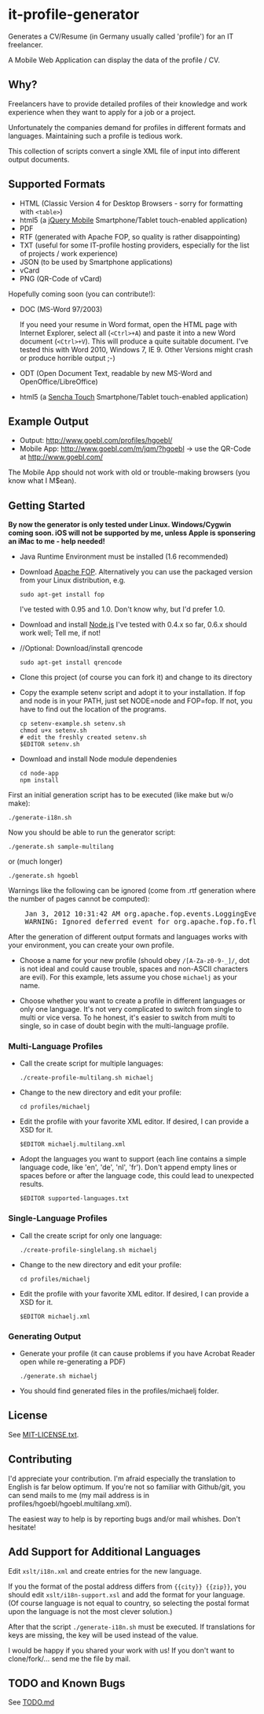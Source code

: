 # it-profile-generator

Generates a CV/Resume (in Germany usually called 'profile') for an IT freelancer.

A Mobile Web Application can display the data of the profile / CV.

## Why?

Freelancers have to provide detailed profiles of their knowledge and work experience when they want to apply for a
job or a project.

Unfortunately the companies demand for profiles in different formats and languages. Maintaining such a profile is
tedious work.

This collection of scripts convert a single XML file of input into different output documents.

## Supported Formats

  * HTML (Classic Version 4 for Desktop Browsers - sorry for formatting with `<table>`)
  * html5 (a [jQuery Mobile](http://jquerymobile.com/) Smartphone/Tablet touch-enabled application)
  * PDF
  * RTF (generated with Apache FOP, so quality is rather disappointing)
  * TXT (useful for some IT-profile hosting providers, especially for the list of projects / work experience)
  * JSON (to be used by Smartphone applications)
  * vCard
  * PNG (QR-Code of vCard)

Hopefully coming soon (you can contribute!):

  * DOC (MS-Word 97/2003)

    If you need your resume in Word format, open the HTML page with Internet Explorer, select all (`<Ctrl>+A`)
    and paste it into a new Word document (`<Ctrl>+V`). This will produce a quite suitable document.
    I've tested this with Word 2010, Windows 7, IE 9. Other Versions might crash or produce horrible output ;-)
  * ODT (Open Document Text, readable by new MS-Word and OpenOffice/LibreOffice)
  * html5 (a [Sencha Touch](http://www.sencha.com/products/touch/) Smartphone/Tablet touch-enabled application)

## Example Output

  * Output: <http://www.goebl.com/profiles/hgoebl/>
  * Mobile App: <http://www.goebl.com/m/jqm/?hgoebl> -> use the QR-Code at <http://www.goebl.com/>

The Mobile App should not work with old or trouble-making browsers (you know what I M$ean).

## Getting Started

**By now the generator is only tested under Linux.
Windows/Cygwin coming soon.
iOS will not be supported by me, unless Apple is sponsering an iMac to me - help needed!**

  * Java Runtime Environment must be installed (1.6 recommended)
  * Download [Apache FOP](http://xmlgraphics.apache.org/fop/).
    Alternatively you can use the packaged version from your Linux distribution, e.g.

        sudo apt-get install fop
    I've tested with 0.95 and 1.0. Don't know why, but I'd prefer 1.0.
  * Download and install [Node.js](http://nodejs.org/)
    I've tested with 0.4.x so far, 0.6.x should work well; Tell me, if not!
  * //Optional: Download/install qrencode

        sudo apt-get install qrencode
  * Clone this project (of course you can fork it) and change to its directory
  * Copy the example setenv script and adopt it to your installation.
    If fop and node is in your PATH, just set NODE=node and FOP=fop.
    If not, you have to find out the location of the programs.

        cp setenv-example.sh setenv.sh
        chmod u+x setenv.sh
        # edit the freshly created setenv.sh
        $EDITOR setenv.sh
  * Download and install Node module dependenies

        cd node-app
        npm install

First an initial generation script has to be executed (like make but w/o make):

    ./generate-i18n.sh

Now you should be able to run the generator script:

    ./generate.sh sample-multilang

or (much longer)

    ./generate.sh hgoebl

Warnings like the following can be ignored (come from .rtf generation where the number of pages cannot be computed):

<pre>
    Jan 3, 2012 10:31:42 AM org.apache.fop.events.LoggingEventListener processEvent
    WARNING: Ignored deferred event for org.apache.fop.fo.flow.PageNumberCitationLast@2b12e7f7[@id=] (start). (See position 1:1945)
</pre>

After the generation of different output formats and languages works with your environment, you can create your own
profile.

  * Choose a name for your new profile (should obey `/[A-Za-z0-9-_]/`, dot is not ideal and could cause
    trouble, spaces and non-ASCII characters are evil).
    For this example, lets assume you chose `michaelj` as your name.

  * Choose whether you want to create a profile in different languages or only one language.
    It's not very complicated to switch from single to multi or vice versa. To he honest, it's easier to switch
    from multi to single, so in case of doubt begin with the multi-language profile.

### Multi-Language Profiles

  * Call the create script for multiple languages:

        ./create-profile-multilang.sh michaelj

  * Change to the new directory and edit your profile:

        cd profiles/michaelj

  * Edit the profile with your favorite XML editor. If desired, I can provide a XSD for it.

        $EDITOR michaelj.multilang.xml

  * Adopt the languages you want to support (each line contains a simple language code, like 'en', 'de', 'nl', 'fr').
    Don't append empty lines or spaces before or after the language code, this could lead to unexpected results.

        $EDITOR supported-languages.txt

### Single-Language Profiles

  * Call the create script for only one language:

        ./create-profile-singlelang.sh michaelj

  * Change to the new directory and edit your profile:

        cd profiles/michaelj

  * Edit the profile with your favorite XML editor. If desired, I can provide a XSD for it.

        $EDITOR michaelj.xml

### Generating Output

  * Generate your profile (it can cause problems if you have Acrobat Reader open while re-generating a PDF)

        ./generate.sh michaelj

  * You should find generated files in the profiles/michaelj folder.

## License

See [MIT-LICENSE.txt](./MIT-LICENSE.txt).

## Contributing

I'd appreciate your contribution. I'm afraid especially the translation to English is far below optimum.
If you're not so familiar with Github/git, you can send mails to me (my mail address is in profiles/hgoebl/hgoebl.multilang.xml).

The easiest way to help is by reporting bugs and/or mail whishes. Don't hesitate!

## Add Support for Additional Languages

Edit `xslt/i18n.xml` and create entries for the new language.

If you the format of the postal address differs from `{{city}} {{zip}}`, you should edit `xslt/i18n-support.xsl`
and add the format for your language. (Of course language is not equal to country, so selecting the postal format upon
the language is not the most clever solution.)

After that the script `./generate-i18n.sh` must be executed.
If translations for keys are missing, the key will be used instead of the value.

I would be happy if you shared your work with us!
If you don't want to clone/fork/... send me the file by mail.

## TODO and Known Bugs

See [TODO.md](/TODO.md)
